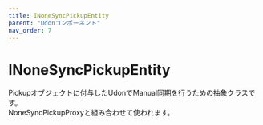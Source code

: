 ```yaml
---
title: INoneSyncPickupEntity
parent: "Udonコンポーネント"
nav_order: 7
---
```


# INoneSyncPickupEntity

Pickupオブジェクトに付与したUdonでManual同期を行うための抽象クラスです。  
NoneSyncPickupProxyと組み合わせて使われます。
